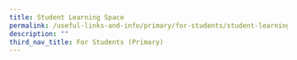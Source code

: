 ```yaml
---
title: Student Learning Space
permalink: /useful-links-and-info/primary/for-students/student-learning-space-sls/
description: ""
third_nav_title: For Students (Primary)
---
```

